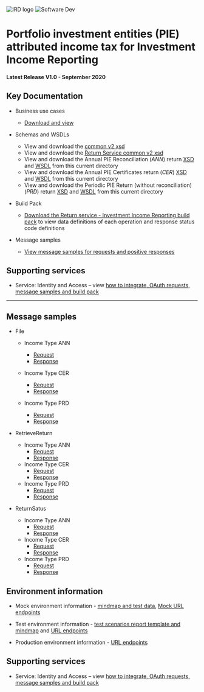 ![IRD logo](../../Images/IRlogo.gif)
![Software Dev](../../Images/SoftwareDev.png)

# Portfolio investment entities (PIE) attributed income tax for Investment Income Reporting

#### Latest Release V1.0 - September 2020

## Key Documentation

- Business use cases
	- [Download and view](III%20-%20PIE%20-%20GWS%20business%20use%20cases.pdf)
	
- Schemas and WSDLs
	- View and download the [common v2 xsd](../../Common%20XSD/Common.v2.xsd)
	- View and download the [Return Service common v2 xsd](../../Common%20XSD/ReturnCommon.v2.xsd)
	- View and download the Annual PIE Reconciliation (_ANN_) return [XSD](ReturnPIEa.v1.xsd) and [WSDL](PIEaV1DevWsdl.wsdl) from this current directory
	- View and download the Annual PIE Certificates return (_CER_) [XSD](ReturnPIEc.v1.xsd) and [WSDL](PIEcV1DevWsdl.wsdl) from this current directory
	- View and download the Periodic PIE Return (without reconciliation) (_PRD_) return [XSD](ReturnPIEp.v1.xsd) and [WSDL](PIEpV1DevWsdl.wsdl) from this current directory
	
- Build Pack
	- [Download the Return service - Investment Income Reporting build pack](Gateway%20Services%20Build%20Pack%20-%20Return%20Service%20-%20PIE.pdf) to view data definitions of each operation and response status code definitions

- Message samples
    - [View message samples for requests and positive responses](#message-samples)



## Supporting services

* Service: Identity and Access – view [how to integrate, OAuth requests, message samples and build pack](https://github.com/InlandRevenue/Gateway_Services-Access/tree/master/Identity%20and%20Access)

---
## Message samples

* File
	* Income Type ANN
		* [Request](sample%20messages/ANNFilePayload25092020.xml)   
		* [Response](sample%20messages/FileSuccessResponse25092020.xml)  
		
	* Income Type CER
		* [Request](sample%20messages/CERFilePayload25092020.xml)
		* [Response](sample%20messages/FileSuccessResponse25092020.xml)  
	
	* Income Type PRD
		* [Request](sample%20messages/PRDFilePayload25092020.xml)
		* [Response](sample%20messages/FileSuccessResponse25092020.xml)  
		
* RetrieveReturn
	* Income Type ANN 	
		* [Request](sample%20messages/ANNRetrieveReturnPayload25092020.xml)
		* [Response](sample%20messages/ANNRetrieveReturnResponse25092020.xml)
	* Income Type CER
		* [Request](sample%20messages/CERRetrieveReturnPayload25092020.xml)
		* [Response](sample%20messages/CERRetrieveReturnResponse25092020.xml)
	* Income Type PRD
		* [Request](sample%20messages/PRDRetrieveReturnPayload25092020.xml)
		* [Response](sample%20messages/PRDRetrieveReturnResponse25092020.xml)

		
* ReturnSatus	
	* Income Type ANN 	
		* [Request](sample%20messages/ANNRetrieveStatusPayload25092020.xml)
		* [Response](sample%20messages/ANNRetrieveStatusResponse25092020.xml)
	* Income Type CER
		* [Request](sample%20messages/CERRetrieveStatusPayload25092020.xml)
		* [Response](sample%20messages/CERRetrieveStatusResponse25092020.xml)
	* Income Type PRD
		* [Request](sample%20messages/PRDRetrieveStatusPayload25092020.xml)
		* [Response](sample%20messages/PRDRetrieveStatusResponse25092020.xml)

## Environment information

- Mock environment information - [mindmap and test data](../Test%20Details%20-%20IIR/README.md#mock-environment-information), [Mock URL endpoints](../Test%20Details%20-%20IIR/README.md#mock-environment) 
	
- Test environment information - [test scenarios report template and mindmap](../Test%20Details%20-%20IIR/README.md#test-environment-information) and [URL endpoints](../Test%20Details%20-%20IIR/README.md#test-environment-information)

- Production environment information - [URL endpoints](../Test%20Details%20-%20IIR/README.md#production-environment-information) 

## Supporting services

* Service: Identity and Access – view [how to integrate, OAuth requests, message samples and build pack](https://github.com/InlandRevenue/Gateway_Services-Access/tree/master/Identity%20and%20Access)



